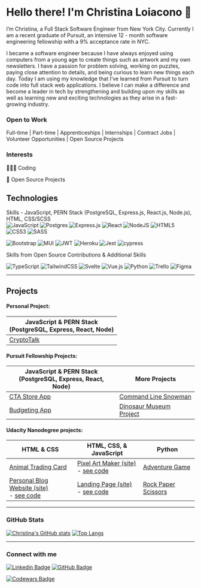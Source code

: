 # Hello there! I'm Christina Loiacono 👋

I’m Christina, a Full Stack Software Engineer from New York City. Currently I am a recent graduate of Pursuit, an intensive 12 - month software engineering fellowship with a 9% acceptance rate in NYC.

I became a software engineer because I have always enjoyed using computers from a young age to create things such as artwork and my own newsletters. I have a passion for problem solving, working on puzzles, paying close attention to details, and being curious to learn new things each day. Today I am using my knowledge that I’ve learned from Pursuit to turn code into full stack web applications. I believe I can make a difference and become a leader in tech by strengthening and building upon my skills as well as learning new and exciting technologies as they arise in a fast-growing industry.

### Open to Work
Full-time | Part-time | Apprenticeships | Internships | Contract Jobs | Volunteer Opportunities | Open Source Projects

### Interests
👩🏻‍💻 Coding

🚀 Open Source Projects

## Technologies

Skills - JavaScript, PERN Stack (PostgreSQL, Express.js, React.js, Node.js), HTML, CSS/SCSS<br />
![JavaScript](https://img.shields.io/badge/javascript-%23323330.svg?style=for-the-badge&logo=javascript&logoColor=%23F7DF1E)
![Postgres](https://img.shields.io/badge/postgres-%23316192.svg?style=for-the-badge&logo=postgresql&logoColor=white)
![Express.js](https://img.shields.io/badge/express.js-%23404d59.svg?style=for-the-badge&logo=express&logoColor=%2361DAFB)
![React](https://img.shields.io/badge/react-%2320232a.svg?style=for-the-badge&logo=react&logoColor=%2361DAFB)
![NodeJS](https://img.shields.io/badge/node.js-6DA55F?style=for-the-badge&logo=node.js&logoColor=white)
![HTML5](https://img.shields.io/badge/html5-%23E34F26.svg?style=for-the-badge&logo=html5&logoColor=white)
![CSS3](https://img.shields.io/badge/css3-%231572B6.svg?style=for-the-badge&logo=css3&logoColor=white)
![SASS](https://img.shields.io/badge/SASS-hotpink.svg?style=for-the-badge&logo=SASS&logoColor=white)

![Bootstrap](https://img.shields.io/badge/bootstrap-%238511FA.svg?style=for-the-badge&logo=bootstrap&logoColor=white)
![MUI](https://img.shields.io/badge/MUI-%230081CB.svg?style=for-the-badge&logo=mui&logoColor=white)
![JWT](https://img.shields.io/badge/JWT-black?style=for-the-badge&logo=JSON%20web%20tokens)
![Heroku](https://img.shields.io/badge/heroku-%23430098.svg?style=for-the-badge&logo=heroku&logoColor=white)
![Jest](https://img.shields.io/badge/-jest-%23C21325?style=for-the-badge&logo=jest&logoColor=white)
![cypress](https://img.shields.io/badge/-cypress-%23E5E5E5?style=for-the-badge&logo=cypress&logoColor=058a5e)

Skills from Open Source Contributions & Additional Skills

![TypeScript](https://img.shields.io/badge/typescript-%23007ACC.svg?style=for-the-badge&logo=typescript&logoColor=white)
![TailwindCSS](https://img.shields.io/badge/tailwindcss-%2338B2AC.svg?style=for-the-badge&logo=tailwind-css&logoColor=white)
![Svelte](https://img.shields.io/badge/svelte-%23f1413d.svg?style=for-the-badge&logo=svelte&logoColor=white)
![Vue.js](https://img.shields.io/badge/vuejs-%2335495e.svg?style=for-the-badge&logo=vuedotjs&logoColor=%234FC08D)
![Python](https://img.shields.io/badge/python-3670A0?style=for-the-badge&logo=python&logoColor=ffdd54)
![Trello](https://img.shields.io/badge/Trello-%23026AA7.svg?style=for-the-badge&logo=Trello&logoColor=white)
![Figma](https://img.shields.io/badge/figma-%23F24E1E.svg?style=for-the-badge&logo=figma&logoColor=white)

<hr>

## Projects

#### Personal Project:
| JavaScript & PERN Stack<br>(PostgreSQL, Express, React, Node) |
|---------------------------------------------------------------|
| [CryptoTalk](https://cryptotalk-cl.netlify.app/)              |

#### Pursuit Fellowship Projects:

| JavaScript & PERN Stack<br>(PostgreSQL, Express, React, Node) | More Projects                                                                          |
|---------------------------------------------------------------|----------------------------------------------------------------------------------------|
| [CTA Store App](https://cl-cta-fe.netlify.app/)               | [Command Line Snowman](https://github.com/christina-ml/8-0-command-line-snowman)       |
| [Budgeting App](https://cl-fe-budgeting-app.netlify.app/)     | [Dinosaur Museum Project](https://github.com/christina-ml/8-0-dinosaur-museum-project) |


#### Udacity Nanodegree projects:
| HTML & CSS                                                                                                                                                   | HTML, CSS, & JavaScript                                                                                                                        | Python                                                                     |
|--------------------------------------------------------------------------------------------------------------------------------------------------------------|------------------------------------------------------------------------------------------------------------------------------------------------|----------------------------------------------------------------------------|
| [Animal Trading Card](https://github.com/christina-ml/animal-trading-card)                                                                                   | [Pixel Art Maker (site)](https://christina-ml.github.io/Pixel-Art-Project/)<br>- [see code](https://github.com/christina-ml/Pixel-Art-Project) | [Adventure Game](https://github.com/christina-ml/Adventure-Game)           |
| [Personal Blog Website (site)](https://christina-ml.github.io/personal-blog-website/)<br>- [see code](https://github.com/christina-ml/personal-blog-website) | [Landing Page (site)](https://christina-ml.github.io/fend-landing-page/)<br>- [see code](https://github.com/christina-ml/fend-landing-page)    | [Rock Paper Scissors](https://github.com/christina-ml/Rock-Paper-Scissors) |

<hr>

### GitHub Stats

[![Christina's GitHub stats](https://github-readme-stats.vercel.app/api?username=christina-ml&theme=radical)](https://github.com/christina-ml/)
[![Top Langs](https://github-readme-stats.vercel.app/api/top-langs/?username=christina-ml&theme=radical&layout=compact)](https://github.com/christina-ml)

<hr>

### Connect with me
[![Linkedin Badge](https://img.shields.io/badge/-LinkedIn-blue?style=flat&logo=Linkedin&logoColor=white)](https://www.linkedin.com/in/christina-loiacono/)
[![GitHub Badge](https://img.shields.io/github/followers/christina-ml?label=Follow%20%40christina-ml&style=social)](https://github.com/christina-ml)

[![Codewars Badge](https://www.codewars.com/users/christinaml/badges/large)](https://www.codewars.com/users/christinaml)

<!--- 
Profile Inspiration -
https://dev.to/diogorodrigues/creating-amazing-github-profiles-readme-5h31
https://github.com/diogorodrigues

GitHub stats documentation: https://github.com/anuraghazra/github-readme-stats

Make buttons - https://shields.io/
Custom Logos - https://simpleicons.org/

Skill badges/technologies - https://github.com/Ileriayo/markdown-badges
-->
